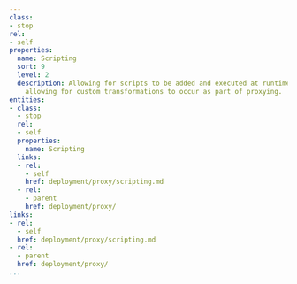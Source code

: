 ```yaml
---
class:
- stop
rel:
- self
properties:
  name: Scripting
  sort: 9
  level: 2
  description: Allowing for scripts to be added and executed at runtime by the proxy,
    allowing for custom transformations to occur as part of proxying.
entities:
- class:
  - stop
  rel:
  - self
  properties:
    name: Scripting
  links:
  - rel:
    - self
    href: deployment/proxy/scripting.md
  - rel:
    - parent
    href: deployment/proxy/
links:
- rel:
  - self
  href: deployment/proxy/scripting.md
- rel:
  - parent
  href: deployment/proxy/
...
```


